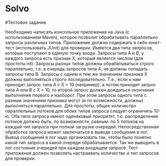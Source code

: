 # Solvo

#Тестовое задание

Необходимо написать консольное приложение на Java (с использованием Maven), которое позволит обрабатывать параллельно запросы различных типов. Приложение должно содержать в себе юнит-тест (использовать JUnit) для проверки.
Имеется два типа запросов, которые поступают в единую точку входа. Запросы типа А и В, у каждого запроса есть признак Х, который является числом (для простоты int). Запросы разных типов должны обрабатываться строго параллельно, т.е. в очередь запросов типа А, не должны попадать запросы типа В. Запросы с одним и тем же значением признака Х должны выполняться строго последовательно. Т.е., если к нам приходит запрос типа А с Х = 10 (например), а потом приходит запрос типа А или В с Х = 10, то второй запрос должен дождаться окончания выполнения первого и наоборот. При этом запросы одного типа с разным значением признака могут (и по возможности, должны) выполняться параллельно.
Для простоты, общее количество параллельных потоков для обоих типов запроса следует ограничить 10-ю. Оба типа запроса имеют одинаковый приоритет, т.е. распределение потоков должно быть, по возможности, равным: по 5 потоков на каждый тип запроса при полной загрузке очередей.
Непосредственная обработка запроса может заключаться в выводе сообщения в лог. Вывод сообщений в лог надо организовать так, чтобы было понятно какой тип запроса в какой очереди обрабатывается. Так же выводить в лог состояние очередей при каждом входящем запросе.
Тест приложения должен позволять настраивать количество и тип запросов для проверки.
